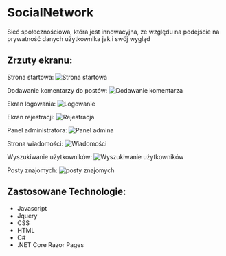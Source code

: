 # SocialNetwork
Sieć społecznościowa, która jest innowacyjna, ze względu na podejście na prywatność danych użytkownika jak i swój wygląd

## Zrzuty ekranu:
Strona startowa:
![Strona startowa](https://github.com/pemix09/SocialNetwork/blob/master/screenshots/1Bez%C2%A0tytu%C5%82u.png)

Dodawanie komentarzy do postów:
![Dodawanie komentarza](https://github.com/pemix09/SocialNetwork/blob/master/screenshots/dodawanie%20komentarza.png)

Ekran logowania:
![Logowanie](https://github.com/pemix09/SocialNetwork/blob/master/screenshots/logowanie.png)

Ekran rejestracji:
![Rejestracja](https://github.com/pemix09/SocialNetwork/blob/master/screenshots/rejestracja.png)

Panel administratora:
![Panel admina](https://github.com/pemix09/SocialNetwork/blob/master/screenshots/panel%20admina.png)

Strona wiadomości:
![Wiadomości](https://github.com/pemix09/SocialNetwork/blob/master/screenshots/wiadomo%C5%9Bci.png)

Wyszukiwanie użytkowników:
![Wyszukiwanie użytkowników](https://github.com/pemix09/SocialNetwork/blob/master/screenshots/wyszukiwanie.png)

Posty znajomych:
![posty znajomych](https://github.com/pemix09/SocialNetwork/blob/master/screenshots/posty%20znajomych.png)

## Zastosowane Technologie:
- Javascript
- Jquery
- CSS
- HTML
- C#
- .NET Core Razor Pages
